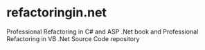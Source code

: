 refactoringin.net
=================

Professional Refactoring in C# and ASP .Net book and Professional Refactoring in VB .Net Source Code repository
